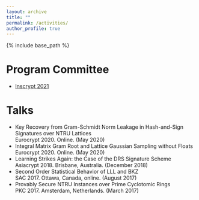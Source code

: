 ```yaml
---
layout: archive
title: ""
permalink: /activities/
author_profile: true
---
```


{% include base_path %}

Program Committee
======
* [Inscrypt 2021](https://cst.qd.sdu.edu.cn/inscrypt_2021/index.htm)

Talks 
======

* Key Recovery from Gram-Schmidt Norm Leakage in Hash-and-Sign Signatures over NTRU Lattices        
   Eurocrypt 2020. Online. (May 2020)
* Integral Matrix Gram Root and Lattice Gaussian Sampling without Floats    
   Eurocrypt 2020. Online. (May 2020)
* Learning Strikes Again: the Case of the DRS Signature Scheme    
   Asiacrypt 2018. Brisbane, Australia. (December 2018)    
* Second Order Statistical Behavior of LLL and BKZ    
   SAC 2017. Ottawa, Canada, online. (August 2017)
* Provably Secure NTRU Instances over Prime Cyclotomic Rings    
   PKC 2017. Amsterdam, Netherlands. (March 2017) 